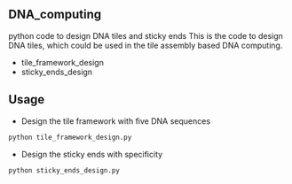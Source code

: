 ## DNA_computing
python code to design DNA tiles and sticky ends
This is the code to design DNA tiles, which could be used in the tile assembly based DNA computing.

* tile_framework_design
* sticky_ends_design

## Usage
* Design the tile framework with five DNA sequences
``` Bash
python tile_framework_design.py
```
* Design the sticky ends with specificity
``` Bash
python sticky_ends_design.py
```
